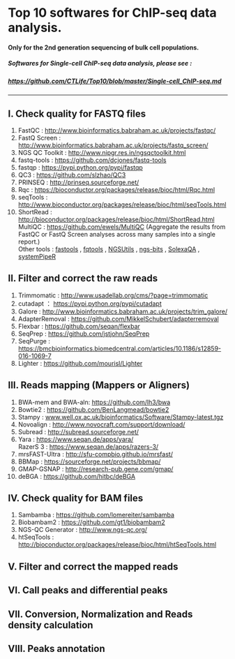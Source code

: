 # Top 10 softwares for ChIP-seq data analysis.                    
####  Only for the 2nd generation sequencing of bulk cell populations.
##### Softwares for Single-cell ChIP-seq data analysis, please see :                         
##### https://github.com/CTLife/Top10/blob/master/Single-cell_ChIP-seq.md   
                                 
-----------------------                          
                                                             
## I. Check quality for FASTQ files
  1. FastQC : http://www.bioinformatics.babraham.ac.uk/projects/fastqc/              
  2. FastQ Screen : http://www.bioinformatics.babraham.ac.uk/projects/fastq_screen/                  
  3. NGS QC Toolkit : http://www.nipgr.res.in/ngsqctoolkit.html                               
  4. fastq-tools : https://github.com/dcjones/fastq-tools                                  
  5. fastqp : https://pypi.python.org/pypi/fastqp            
  6. QC3 : https://github.com/slzhao/QC3                      
  7. PRINSEQ : http://prinseq.sourceforge.net/              
  8. Rqc : https://bioconductor.org/packages/release/bioc/html/Rqc.html                                           
  9. seqTools : http://www.bioconductor.org/packages/release/bioc/html/seqTools.html     
  10. ShortRead : http://bioconductor.org/packages/release/bioc/html/ShortRead.html                                              
  MultiQC : https://github.com/ewels/MultiQC   (Aggregate the results from FastQC or FastQ Screen analyses across many samples into a single report.)             
  Other tools : [fastools](https://pypi.python.org/pypi/fastools) , [fqtools](https://github.com/alastair-droop/fqtools)  ,  [NGSUtils](http://ngsutils.org/) , [ngs-bits](https://github.com/imgag/ngs-bits) , [SolexaQA](http://solexaqa.sourceforge.net/)  , [systemPipeR](https://bioconductor.org/packages/release/bioc/html/systemPipeR.html)                                                                     
                                                  
## II. Filter and correct the raw reads
  1. Trimmomatic : http://www.usadellab.org/cms/?page=trimmomatic     
  2. cutadapt ： https://pypi.python.org/pypi/cutadapt     
  3. Galore : http://www.bioinformatics.babraham.ac.uk/projects/trim_galore/         
  4. AdapterRemoval :  https://github.com/MikkelSchubert/adapterremoval              
  5. Flexbar : https://github.com/seqan/flexbar 
  6. SeqPrep : https://github.com/jstjohn/SeqPrep               
  7. SeqPurge : https://bmcbioinformatics.biomedcentral.com/articles/10.1186/s12859-016-1069-7                   
  8. Lighter : https://github.com/mourisl/Lighter     
                                                                      
                  
## III. Reads mapping (Mappers or Aligners)
  1. BWA-mem and BWA-aln:    https://github.com/lh3/bwa        
  2. Bowtie2 :      https://github.com/BenLangmead/bowtie2   
  3. Stampy :   www.well.ox.ac.uk/bioinformatics/Software/Stampy-latest.tgz   
  4. Novoalign : http://www.novocraft.com/support/download/  
  5. Subread : http://subread.sourceforge.net/     
  6. Yara : https://www.seqan.de/apps/yara/       
     RazerS 3 : https://www.seqan.de/apps/razers-3/      
  7. mrsFAST-Ultra :  http://sfu-compbio.github.io/mrsfast/      
  8. BBMap : https://sourceforge.net/projects/bbmap/            
  9. GMAP-GSNAP : http://research-pub.gene.com/gmap/                 
  10. deBGA :  https://github.com/hitbc/deBGA                      
                                                      
## IV. Check quality for BAM files
1. Sambamba :  https://github.com/lomereiter/sambamba   
2. Biobambam2 : https://github.com/gt1/biobambam2  
3. NGS-QC Generator : http://www.ngs-qc.org/                            
4. htSeqTools : http://bioconductor.org/packages/release/bioc/html/htSeqTools.html
                     
## V. Filter and correct the mapped reads
                         
## VI. Call peaks and differential peaks
                     
## VII. Conversion, Normalization and Reads density calculation
                                  
## VIII. Peaks annotation      
                                        
